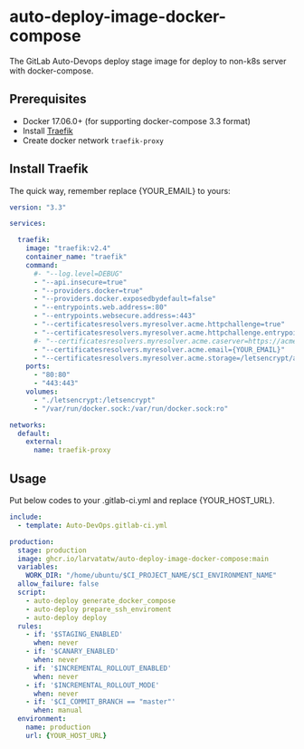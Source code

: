 # auto-deploy-image-docker-compose
The GitLab Auto-Devops deploy stage image for deploy to non-k8s server with docker-compose.

## Prerequisites

- Docker 17.06.0+ (for supporting docker-compose 3.3 format)
- Install [Traefik](https://doc.traefik.io/traefik/user-guides/docker-compose/acme-http/)
- Create docker network `traefik-proxy`

## Install Traefik

The quick way, remember replace {YOUR_EMAIL} to yours:
```yml
version: "3.3"

services:

  traefik:
    image: "traefik:v2.4"
    container_name: "traefik"
    command:
      #- "--log.level=DEBUG"
      - "--api.insecure=true"
      - "--providers.docker=true"
      - "--providers.docker.exposedbydefault=false"
      - "--entrypoints.web.address=:80"
      - "--entrypoints.websecure.address=:443"
      - "--certificatesresolvers.myresolver.acme.httpchallenge=true"
      - "--certificatesresolvers.myresolver.acme.httpchallenge.entrypoint=web"
      #- "--certificatesresolvers.myresolver.acme.caserver=https://acme-staging-v02.api.letsencrypt.org/directory"
      - "--certificatesresolvers.myresolver.acme.email={YOUR_EMAIL}"
      - "--certificatesresolvers.myresolver.acme.storage=/letsencrypt/acme.json"
    ports:
      - "80:80"
      - "443:443"
    volumes:
      - "./letsencrypt:/letsencrypt"
      - "/var/run/docker.sock:/var/run/docker.sock:ro"

networks:
  default:
    external:
      name: traefik-proxy
```

## Usage

Put below codes to your .gitlab-ci.yml and replace {YOUR_HOST_URL}.
```yml
include:
  - template: Auto-DevOps.gitlab-ci.yml

production:
  stage: production
  image: ghcr.io/larvatatw/auto-deploy-image-docker-compose:main
  variables:
    WORK_DIR: "/home/ubuntu/$CI_PROJECT_NAME/$CI_ENVIRONMENT_NAME"
  allow_failure: false
  script:
    - auto-deploy generate_docker_compose
    - auto-deploy prepare_ssh_enviroment
    - auto-deploy deploy
  rules:
    - if: '$STAGING_ENABLED'
      when: never
    - if: '$CANARY_ENABLED'
      when: never
    - if: '$INCREMENTAL_ROLLOUT_ENABLED'
      when: never
    - if: '$INCREMENTAL_ROLLOUT_MODE'
      when: never
    - if: '$CI_COMMIT_BRANCH == "master"'
      when: manual
  environment:
    name: production
    url: {YOUR_HOST_URL}
```
